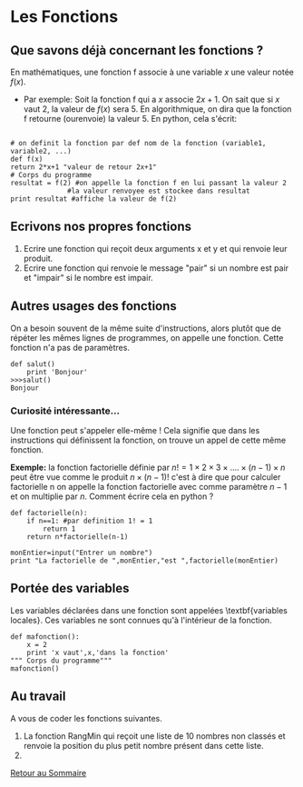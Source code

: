 # Les Fonctions

## Que savons déjà concernant les fonctions ?

En mathématiques, une fonction f associe à une variable $x$ une valeur notée $f(x)$. 

- Par exemple: Soit la fonction f qui a $x$ associe $2x+1$. On sait que si $x$ vaut 2, la valeur de $f(x)$ sera 5. En algorithmique, on dira que la fonction f retourne (ourenvoie) la valeur 5. 
En python, cela s'écrit:
~~~

# on definit la fonction par def nom de la fonction (variable1, variable2, ...)
def f(x)
return 2*x+1 "valeur de retour 2x+1"
# Corps du programme
resultat = f(2) #on appelle la fonction f en lui passant la valeur 2
              #la valeur renvoyee est stockee dans resultat
print resultat #affiche la valeur de f(2)         

~~~

## Ecrivons nos propres fonctions
 1. Ecrire une fonction qui reçoit deux arguments x et y et qui renvoie leur produit.
 2. Ecrire une fonction qui renvoie le message "pair" si un nombre est pair et "impair" si le nombre est impair.

## Autres usages des fonctions
On a besoin souvent de la même suite d'instructions, alors plutôt que de répéter les mêmes lignes de programmes, on appelle une fonction. Cette fonction n'a pas de paramètres. 

~~~
def salut()
    print 'Bonjour'
>>>salut()
Bonjour

~~~
### Curiosité intéressante...

Une fonction peut s'appeler elle-même ! Cela signifie que dans les instructions qui définissent la fonction, on trouve un appel de cette même fonction. 

**Exemple:** la fonction factorielle définie par $n!=1\times2\times3\times .... \times (n-1) \times n$ peut être vue comme le produit $n\times (n-1)!$ c'est à dire que pour calculer factorielle n on appelle la fonction factorielle avec comme paramètre $n-1$ et on multiplie par $n$.
Comment écrire cela en python ?

~~~
def factorielle(n):
    if n==1: #par definition 1! = 1 
        return 1
    return n*factorielle(n-1) 

monEntier=input("Entrer un nombre")
print "La factorielle de ",monEntier,"est ",factorielle(monEntier)
~~~

## Portée des variables
Les variables déclarées dans une fonction sont appelées \textbf{variables locales}. Ces variables ne sont connues qu'à l'intérieur de la fonction.

~~~
def mafonction():
    x = 2
    print 'x vaut',x,'dans la fonction'
""" Corps du programme"""
mafonction()
~~~

## Au travail
A vous de coder les fonctions suivantes.

1. La fonction RangMin qui reçoit une liste de 10 nombres non classés et renvoie la position du plus petit nombre présent dans cette liste.
2. 
[Retour au Sommaire][sommaire]


[sommaire]: http://physiquelycee.fr/ISN/sommaire.html "Le sommaire"